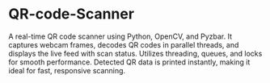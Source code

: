 # QR-code-Scanner
A real-time QR code scanner using Python, OpenCV, and Pyzbar. It captures webcam frames, decodes QR codes in parallel threads, and displays the live feed with scan status. Utilizes threading, queues, and locks for smooth performance. Detected QR data is printed instantly, making it ideal for fast, responsive scanning.
